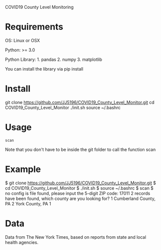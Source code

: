 COVID19 County Level Monitoring

# Requirements

OS: Linux or OSX

Python: >= 3.0

Python Library:
	1. pandas
	2. numpy
	3. matplotlib

You can install the library via pip install

# Install
git clone https://github.com/JJ5196/COVID19_County_Level_Monitor.git
cd COVID19_County_Level_Monitor
./init.sh
source ~/.bashrc

# Usage
`scan`

Note that you don't have to be inside the git folder to call the function scan

# Example
$ git clone https://github.com/JJ5196/COVID19_County_Level_Monitor.git
$ cd COVID19_County_Level_Monitor
$ ./init.sh
$ source ~/.bashrc
$ scan
$ no config is file found, please input the 5-digit ZIP code: 17011
2 records have been found, which county are you looking for?
    1 Cumberland County, PA
    2 York County, PA
1

# Data 
Data from The New York Times, based on reports from state and local health agencies.
